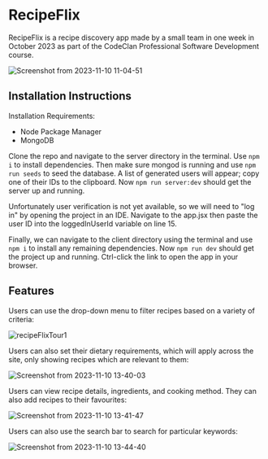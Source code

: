 # RecipeFlix
RecipeFlix is a recipe discovery app made by a small team in one week in October 2023 as part of the CodeClan Professional Software Development course.

![Screenshot from 2023-11-10 11-04-51](https://github.com/ben-counsell/RecipeFlix/assets/97848152/4bcdb0d6-0911-4dbf-8a15-f88648f06ac0)

## Installation Instructions

Installation Requirements:

- Node Package Manager
- MongoDB

Clone the repo and navigate to the server directory in the terminal. Use `npm i` to install dependencies. Then make sure mongod is running and use `npm run seeds` to seed the database. A list of generated users will appear; copy one of their IDs to the clipboard. Now `npm run server:dev` should get the server up and running.

Unfortunately user verification is not yet available, so we will need to "log in" by opening the project in an IDE. Navigate to the app.jsx then paste the user ID into the loggedInUserId variable on line 15.

Finally, we can navigate to the client directory using the terminal and use `npm i` to install any remaining dependencies. Now `npm run dev` should get the project up and running. Ctrl-click the link to open the app in your browser.

## Features
Users can use the drop-down menu to filter recipes based on a variety of criteria:

![recipeFlixTour1](https://github.com/ben-counsell/RecipeFlix/assets/97848152/33bbeb06-23f9-41f5-95aa-d8dae60010ea)

Users can also set their dietary requirements, which will apply across the site, only showing recipes which are relevant to them:

![Screenshot from 2023-11-10 13-40-03](https://github.com/ben-counsell/RecipeFlix/assets/97848152/48093eb8-6d65-406b-ab2b-2aa23a220a99)

Users can view recipe details, ingredients, and cooking method. They can also add recipes to their favourites:

![Screenshot from 2023-11-10 13-41-47](https://github.com/ben-counsell/RecipeFlix/assets/97848152/c766f64f-b628-4407-8aff-0bda962810d4)

Users can also use the search bar to search for particular keywords:

![Screenshot from 2023-11-10 13-44-40](https://github.com/ben-counsell/RecipeFlix/assets/97848152/b840e196-97df-447d-93ac-175175c35c62)

